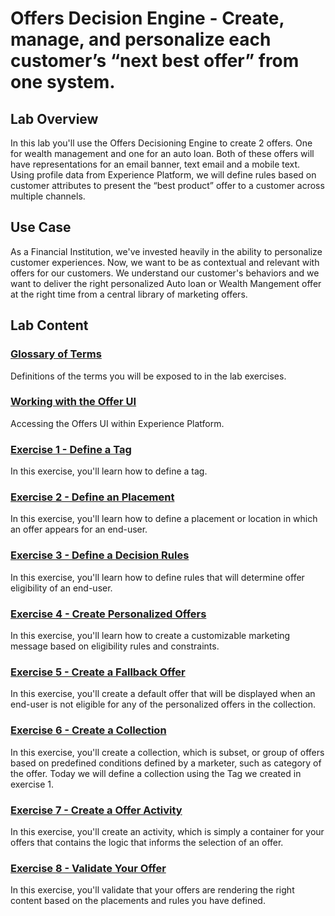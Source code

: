 # Offers Decision Engine - Create, manage, and personalize each customer’s “next best offer” from one system.

## Lab Overview

In this lab you'll use the Offers Decisioning Engine to create 2 offers. One for wealth management and one for an auto loan. Both of these offers will have representations for an email banner, text email and a mobile text. Using profile data from Experience Platform, we will define rules based on customer attributes to present the “best product” offer to a customer across multiple channels.


## Use Case
As a Financial Institution, we've invested heavily in the ability to personalize customer experiences. Now, we want to be as contextual and relevant with offers for our customers.
We understand our customer's behaviors and we want to deliver the right personalized Auto loan or Wealth Mangement offer at the right time from a central library of marketing offers.



## Lab Content

### [Glossary of Terms](Glossary.md)

Definitions of the terms you will be exposed to in the lab exercises.

### [Working with the Offer UI](OffersUI.md)

Accessing the Offers UI within Experience Platform.

### [Exercise 1 - Define a Tag](Exercise1-Tags.md)

In this exercise, you'll learn how to define a tag.

### [Exercise 2 - Define an Placement](Exercise2-Placements.md)

In this exercise, you'll learn how to define a placement or location in which an offer appears for an end-user.

### [Exercise 3 - Define a Decision Rules](Exercise3-DecisionRules.md)

In this exercise, you'll learn how to define rules that will determine offer eligibility of an end-user.

### [Exercise 4 - Create Personalized Offers](Exercise4-PersonalizedOffers.md)

In this exercise, you'll learn how to create a customizable marketing message based on eligibility rules and constraints. 

### [Exercise 5 - Create a Fallback Offer](Exercise5-FallbackOffer.md)

In this exercise, you'll create a default offer that will be displayed when an end-user is not eligible for any of the personalized offers in the collection.

### [Exercise 6 - Create a Collection](Exercise6-Collections.md)

In this exercise, you'll create a collection, which is subset, or group of offers based on predefined conditions defined by a marketer, such as category of the offer. Today we will define a collection using the Tag we created in exercise 1.

### [Exercise 7 - Create a Offer Activity](Exercise7-OfferActivity.md)

In this exercise, you'll create an activity, which is simply a container for your offers that contains the logic that informs the selection of an offer.

### [Exercise 8 - Validate Your Offer ](Exercise8-ValidateOffer.md)

In this exercise, you'll validate that your offers are rendering the right content based on the placements and rules you have defined.
